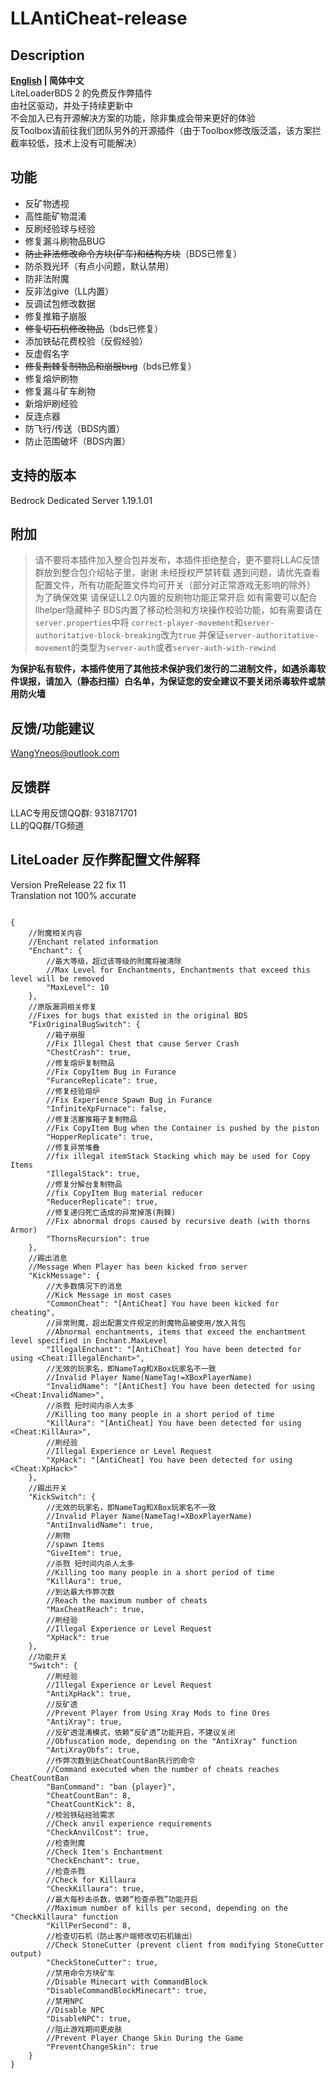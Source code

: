 # LLAntiCheat-release
## Description

**[English](README.md) | 简体中文**  
LiteLoaderBDS 2 的免费反作弊插件  
由社区驱动，并处于持续更新中  
不会加入已有开源解决方案的功能，除非集成会带来更好的体验  
反Toolbox请前往我们团队另外的开源插件（由于Toolbox修改版泛滥，该方案拦截率较低，技术上没有可能解决）

## 功能

- 反矿物透视
- 高性能矿物混淆
- 反刷经验球与经验
- 修复漏斗刷物品BUG
- ~~防止非法修改命令方块(矿车)和结构方块~~（BDS已修复）
- 防杀戮光环（有点小问题，默认禁用）
- 防非法附魔
- 反非法give（LL内置）
- 反调试包修改数据
- 修复推箱子崩服
- ~~修复切石机修改物品~~（bds已修复）
- 添加铁砧花费校验（反假经验）
- 反虚假名字
- ~~修复荆棘复制物品和崩服bug~~（bds已修复）
- 修复熔炉刷物
- 修复漏斗矿车刷物
- 新熔炉刷经验
- 反连点器
- 防飞行/传送（BDS内置）
- 防止范围破坏（BDS内置）

## 支持的版本

Bedrock Dedicated Server 1.19.1.01

## 附加

> 请不要将本插件加入整合包并发布，本插件拒绝整合，更不要将LLAC反馈群放到整合包介绍帖子里，谢谢
> 未经授权严禁转载
遇到问题，请优先查看配置文件，所有功能配置文件均可开关（部分对正常游戏无影响的除外）
为了确保效果
请保证LL2.0内置的反刷物功能正常开启
如有需要可以配合llhelper隐藏种子
BDS内置了移动检测和方块操作校验功能，如有需要请在`server.properties`中将
`correct-player-movement`和`server-authoritative-block-breaking`改为`true`
并保证`server-authoritative-movement`的类型为`server-auth`或者`server-auth-with-rewind`

**为保护私有软件，本插件使用了其他技术保护我们发行的二进制文件，如遇杀毒软件误报，请加入（静态扫描）白名单，为保证您的安全建议不要关闭杀毒软件或禁用防火墙**

## 反馈/功能建议

WangYneos@outlook.com

## 反馈群

LLAC专用反馈QQ群: 931871701  
LL的QQ群/TG频道

## LiteLoader 反作弊配置文件解释

Version PreRelease 22 fix 11  
Translation not 100% accurate

```jsonc

{
    //附魔相关内容
    //Enchant related information
    "Enchant": {
        //最大等级，超过该等级的附魔将被清除
        //Max Level for Enchantments, Enchantments that exceed this level will be removed
        "MaxLevel": 10
    },
    //原版漏洞相关修复
    //Fixes for bugs that existed in the original BDS
    "FixOriginalBugSwitch": {
        //箱子崩服
        //Fix Illegal Chest that cause Server Crash
        "ChestCrash": true,
        //修复熔炉复制物品
        //Fix CopyItem Bug in Furance
        "FuranceReplicate": true,
        //修复经验熔炉
        //Fix Experience Spawn Bug in Furance
        "InfiniteXpFurnace": false,
        //修复活塞推箱子复制物品
        //Fix CopyItem Bug when the Container is pushed by the piston
        "HopperReplicate": true,
        //修复异常堆叠
        //fix illegal itemStack Stacking which may be used for Copy Items
        "IllegalStack": true,
        //修复分解台复制物品
        //fix CopyItem Bug material reducer
        "ReducerReplicate": true,
        //修复递归死亡造成的异常掉落(荆棘)
        //Fix abnormal drops caused by recursive death (with thorns Armor)
        "ThornsRecursion": true
    },
    //踢出消息
    //Message When Player has been kicked from server
    "KickMessage": {
        //大多数情况下的消息
        //Kick Message in most cases
        "CommonCheat": "[AntiCheat] You have been kicked for cheating",
        //异常附魔，超出配置文件规定的附魔物品被使用/放入背包
        //Abnormal enchantments, items that exceed the enchantment level specified in Enchant.MaxLevel
        "IllegalEnchant": "[AntiCheat] You have been detected for using <Cheat:IllegalEnchant>",
        //无效的玩家名，即NameTag和XBox玩家名不一致
        //Invalid Player Name(NameTag!=XBoxPlayerName)
        "InvalidName": "[AntiChest] You have been detected for using <Cheat:InvalidName>",
        //杀戮 短时间内杀人太多
        //Killing too many people in a short period of time
        "KillAura": "[AntiCheat] You have been detected for using <Cheat:KillAura>",
        //刷经验
        //Illegal Experience or Level Request
        "XpHack": "[AntiCheat] You have been detected for using <Cheat:XpHack>"
    },
    //踢出开关
    "KickSwitch": {
        //无效的玩家名，即NameTag和XBox玩家名不一致
        //Invalid Player Name(NameTag!=XBoxPlayerName)
        "AntiInvalidName": true,
        //刷物
        //spawn Items
        "GiveItem": true,
        //杀戮 短时间内杀人太多
        //Killing too many people in a short period of time
        "KillAura": true,
        //到达最大作弊次数
        //Reach the maximum number of cheats
        "MaxCheatReach": true,
        //刷经验
        //Illegal Experience or Level Request
        "XpHack": true
    },
    //功能开关
    "Switch": {
        //刷经验
        //Illegal Experience or Level Request
        "AntiXpHack": true,
        //反矿透
        //Prevent Player from Using Xray Mods to fine Ores
        "AntiXray": true,
        //反矿透混淆模式，依赖“反矿透”功能开启，不建议关闭
        //Obfuscation mode, depending on the "AntiXray" function
        "AntiXrayObfs": true,
        //作弊次数到达CheatCountBan执行的命令
        //Command executed when the number of cheats reaches CheatCountBan
        "BanCommand": "ban {player}",
        "CheatCountBan": 8,
        "CheatCountKick": 8,
        //校验铁砧经验需求
        //Check anvil experience requirements
        "CheckAnvilCost": true,
        //检查附魔
        //Check Item's Enchantment
        "CheckEnchant": true,
        //检查杀戮
        //Check for Killaura
        "CheckKillaura": true,
        //最大每秒击杀数，依赖“检查杀戮”功能开启
        //Maximum number of kills per second, depending on the "CheckKillaura" function
        "KillPerSecond": 8,
        //检查切石机（防止客户端修改切石机输出）
        //Check StoneCutter (prevent client from modifying StoneCutter output)
        "CheckStoneCutter": true,
        //禁用命令方块矿车
        //Disable Minecart with CommandBlock
        "DisableCommandBlockMinecart": true,
        //禁用NPC
        //Disable NPC
        "DisableNPC": true,
        //阻止游戏期间更皮肤
        //Prevent Player Change Skin During the Game
        "PreventChangeSkin": true
    }
}
```
